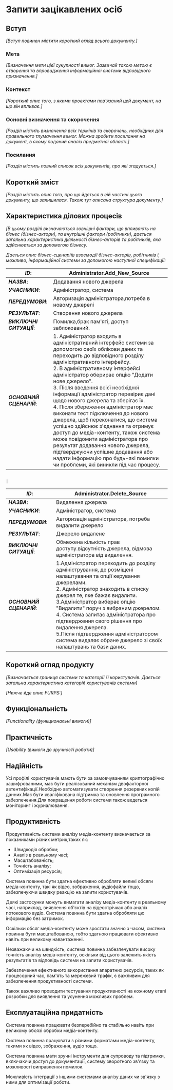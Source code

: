 # Запити зацікавлених осіб

## Вступ

*[Вступ повинен містити короткий огляд всього документу.]*

### Мета

*[Визначення мети цієї сукупності вимог. Зазвичай такою метою є створення та впровадження
 інформаційної системи відповідного призначення.]*

### Контекст

*[Короткий опис того, з якими проектами пов'язаний цей документ, на що він впливає.]*

### Основні визначення та скорочення

*[Розділ містить визначення всіх термінів та скорочень, необхідних для правильного
тлумачення вимог. Можна зробити посилання на документ, в якому поданий аналіз предметної області.]*

### Посилання

*[Розділ містить повний список всіх документів, про які згадується.]*

## Короткий зміст

*[Розділ містить опис того, про що йдеться в еій частині цього документу, що залишилася.
Також тут описана структура документу.]*

## Характеристика ділових процесів

*[В цьому розділі визначаються зовнішні фактори, що впливають на бізнес (бізнес-актори),
та внутрішні фактори (робітники), дається загальна характеристика діяльності бізнес-акторів
та робітників, яка здійснюється за допомогою бізнесу.*

*Дається опис бізнес-сценаріїв взаємодії бізнес-акторів, робітників і, можливо, інформаційної системи за допомогою наступної
специфікації:*

| ***ID***:                                | Administrator.Add_New_Source                                                                   |
| ------------------------------------------------ | ---------------------------------------------------------------------------------------------- |
| ***НАЗВА***:                        | Додавання нового джерела                                                           |
| ***УЧАСНИКИ***:                  | Адміністратор, система                                                     |
| ***ПЕРЕДУМОВИ***:              | Авторизація адміністратора,потреба в  новому джерелі |
| ***РЕЗУЛЬТАТ***:                | Створення нового джерела                                                 |
| ***ВИКЛЮЧНІ СИТУАЦІЇ***: | Помилка,брак пам'яті, доступ заблокований.                                                          |
| ***ОСНОВНИЙ СЦЕНАРІЙ***: | 1. Адміністратор входить в адміністративний інтерфейс системи за допомогою своїх облікови даних та переходить до відповідного розділу адміністративного інтерфейсу. <br />2. В адміністративному інтерфейсі адміністратор оберирає опцію "Додати нове джерело".<br />3. Після введення всієї необхідної інформації адміністратор перевіриє дані щодо нового джерела та зберігає їх.<br />4. Після збереження адміністратор має виконати тест підключення до нового джерела, щоб переконатися, що система успішно здійснює з'єднання та отримує доступ до медіа-контенту, також система може повідомити адміністратора про результат додавання нового джерела, підтверджуючи успішне додавання або надати інформацію про будь-які помилки чи проблеми, які виникли під час процесу.




                                                                                            |

| ***ID***:                                | Administrator.Delete_Source                                                                         |
| ------------------------------------------------ | --------------------------------------------------------------------------------------------------- |
| ***НАЗВА***:                        | Видалення джерела                                                                     |
| ***УЧАСНИКИ***:                  | Адміністратор, система                                                          |
| ***ПЕРЕДУМОВИ***:              | Авторизація адміністратора, потреба видалити джерело |
| ***РЕЗУЛЬТАТ***:                | Джерело видалене                                                                     |
| ***ВИКЛЮЧНІ СИТУАЦІЇ***: | Обмежена кількість прав доступу.відсутність джерела, відмова адміністратора від видалення.                                                                                                  |
| ***ОСНОВНИЙ СЦЕНАРІЙ***: |1.Адміністратор переходить до розділу адміністрування, де розміщені налаштування та опції керування джерелами. <br />2. Адміністратор знаходить в списку джерел те, яке бажає видалити.<br />3.Адміністратор виберає опцію "Видалити" поруч з вибраним джерелом.<br />4. Система запитає адміністратора про підтвердження свого рішення про видалення джерела.<br />5.Після підтвердження адміністратором система видаляє обране джерело зі своїх налаштувань та бази даних.                                    |


## Короткий огляд продукту

*[Визначається границя системи та категорії її користувачів. Дається загальна характеристика категорій користувачів
системи]*

*[Нижче йде опис FURPS:]*

## Функціональність

*[Functionality (функциональні вимоги)]*

## Практичність

*[Usability (вимоги до зручності роботи)]*

## Надійність

Усі профілі користувачів мають бути за замовчуванням криптографічно зашифрованими, має бути реалізований механізм двофакторної автентифікації.Необхідно автоматизувати створення резервних копій данних.Має бути кваліфікована підтримка та оновлення програмного забезпечення.Для покращення роботи системи також ведеться моніторинг і журналювання.

## Продуктивність

Продуктивність системи аналізу медіа-контенту визначається за показниками різних метрик,таких як:

- Швидкодія обробки;
- Аналіз в реальному часі;
- Масштабованість;
- Точність аналізу;
- Оптимізація ресурсів;

Система повинна бути здатна ефективно обробляти великі обсяги медіа-контенту, такі як відео, зображення, аудіофайли тощо, забезпечуючи швидку реакцію на запити користувачів.

Деякі застосунки можуть вимагати аналізу медіа-контенту в реальному часі, наприклад, виявлення об'єктів на відеострічках або аналіз потокового аудіо. Система повинна бути здатна обробляти цю інформацію без затримок.

Оскільки обсяг медіа-контенту може зростати значно з часом, система повинна бути масштабованою, тобто здатною працювати ефективно навіть при великому навантаженні.

Незважаючи на швидкість, система повинна забезпечувати високу точність аналізу медіа-контенту, оскільки від цього залежить якість результатів та відповідь системи на запити користувачів.

Забезпечення ефективного використання апаратних ресурсів, таких як процесорний час, пам'ять та мережевий трафік, є важливим для забезпечення продуктивності системи.

Також важливо проводити тестування продуктивності на кожному етапі розробки для виявлення та усунення можливих проблем.



## Експлуатаційна придатність
Система повинна працювати безперебійно та стабільно навіть при великому обсязі обробки медіа-контенту.

Система повинна працювати з різними форматами медіа-контенту, такими як відео, зображення, аудіо тощо.

Система повинна мати зручні інструменти для супроводу та підтримки, включаючи доступ до документації, систему зворотного зв'язку та можливості виправлення помилок.

Можливість інтеграції з іншими системами аналізу даних чи зв'язку з ними для оптимізації роботи.